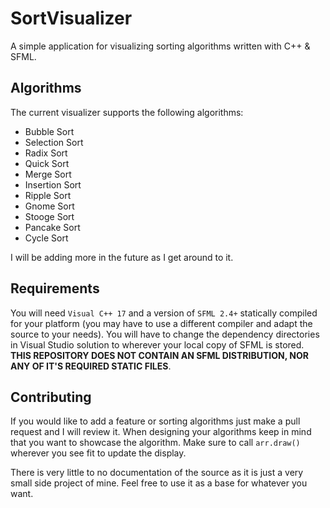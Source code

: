 # SortVisualizer
A simple application for visualizing sorting algorithms written with C++ & SFML.

## Algorithms

The current visualizer supports the following algorithms:

 - Bubble Sort
 - Selection Sort
 - Radix Sort
 - Quick Sort
 - Merge Sort
 - Insertion Sort
 - Ripple Sort
 - Gnome Sort
 - Stooge Sort
 - Pancake Sort
 - Cycle Sort
 
I will be adding more in the future as I get around to it.

## Requirements

You will need `Visual C++ 17` and a version of `SFML 2.4+` statically compiled for your platform (you may have to use a different compiler and adapt the source to your needs).  You will have to change the dependency directories in Visual Studio solution to wherever your local copy of SFML is stored. **THIS REPOSITORY DOES NOT CONTAIN AN SFML DISTRIBUTION, NOR ANY OF IT'S REQUIRED STATIC FILES**.

## Contributing

If you would like to add a feature or sorting algorithms just make a pull request and I will review it.  When designing your algorithms keep in mind that you want to showcase the algorithm.  Make sure to call `arr.draw()` wherever you see fit to update the display.

There is very little to no documentation of the source as it is just a very small side project of mine.  Feel free to use it as a base for whatever you want. 
